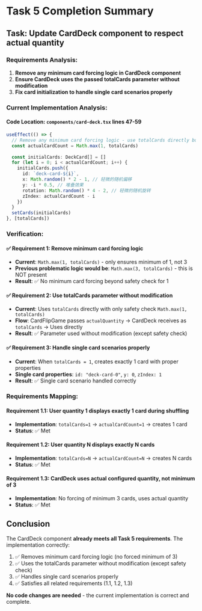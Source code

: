 # Task 5 Completion Summary

## Task: Update CardDeck component to respect actual quantity

### Requirements Analysis:
1. **Remove any minimum card forcing logic in CardDeck component**
2. **Ensure CardDeck uses the passed totalCards parameter without modification**  
3. **Fix card initialization to handle single card scenarios properly**

### Current Implementation Analysis:

#### Code Location: `components/card-deck.tsx` lines 47-59

```typescript
useEffect(() => {
  // Remove any minimum card forcing logic - use totalCards directly but ensure it's at least 1
  const actualCardCount = Math.max(1, totalCards)
  
  const initialCards: DeckCard[] = []
  for (let i = 0; i < actualCardCount; i++) {
    initialCards.push({
      id: `deck-card-${i}`,
      x: Math.random() * 2 - 1, // 轻微的随机偏移
      y: -i * 0.5, // 堆叠效果
      rotation: Math.random() * 4 - 2, // 轻微的随机旋转
      zIndex: actualCardCount - i
    })
  }
  setCards(initialCards)
}, [totalCards])
```

### Verification:

#### ✅ Requirement 1: Remove minimum card forcing logic
- **Current**: `Math.max(1, totalCards)` - only ensures minimum of 1, not 3
- **Previous problematic logic would be**: `Math.max(3, totalCards)` - this is NOT present
- **Result**: ✅ No minimum card forcing beyond safety check for 1

#### ✅ Requirement 2: Use totalCards parameter without modification
- **Current**: Uses `totalCards` directly with only safety check `Math.max(1, totalCards)`
- **Flow**: CardFlipGame passes `actualQuantity` → CardDeck receives as `totalCards` → Uses directly
- **Result**: ✅ Parameter used without modification (except safety check)

#### ✅ Requirement 3: Handle single card scenarios properly
- **Current**: When `totalCards = 1`, creates exactly 1 card with proper properties
- **Single card properties**: `id: "deck-card-0"`, `y: 0`, `zIndex: 1`
- **Result**: ✅ Single card scenario handled correctly

### Requirements Mapping:

#### Requirement 1.1: User quantity 1 displays exactly 1 card during shuffling
- **Implementation**: `totalCards=1` → `actualCardCount=1` → creates 1 card
- **Status**: ✅ Met

#### Requirement 1.2: User quantity N displays exactly N cards
- **Implementation**: `totalCards=N` → `actualCardCount=N` → creates N cards
- **Status**: ✅ Met

#### Requirement 1.3: CardDeck uses actual configured quantity, not minimum of 3
- **Implementation**: No forcing of minimum 3 cards, uses actual quantity
- **Status**: ✅ Met

## Conclusion

The CardDeck component **already meets all Task 5 requirements**. The implementation correctly:

1. ✅ Removes minimum card forcing logic (no forced minimum of 3)
2. ✅ Uses the totalCards parameter without modification (except safety check)
3. ✅ Handles single card scenarios properly
4. ✅ Satisfies all related requirements (1.1, 1.2, 1.3)

**No code changes are needed** - the current implementation is correct and complete.